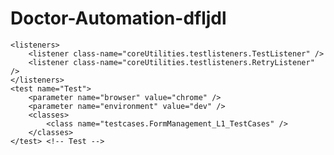 # Doctor-Automation-dfljdl
<?xml version="1.0" encoding="UTF-8"?>
<!DOCTYPE suite SYSTEM "https://testng.org/testng-1.0.dtd">
<suite parallel="classes" name="Suite" thread-count="5">
	<groups>
		<run>
			<include name="sanity" />
		</run>
	</groups>

	<listeners>
		<listener class-name="coreUtilities.testlisteners.TestListener" />
		<listener class-name="coreUtilities.testlisteners.RetryListener" />
	</listeners>
	<test name="Test">
		<parameter name="browser" value="chrome" />
		<parameter name="environment" value="dev" />
		<classes>
			<class name="testcases.FormManagement_L1_TestCases" />
		</classes>
	</test> <!-- Test -->
</suite> <!-- Suite -->
